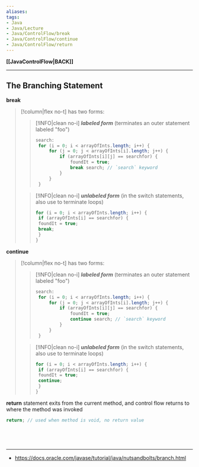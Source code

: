 ```yaml
---
aliases:
tags:
- Java
- Java/Lecture
- Java/ControlFlow/break
- Java/ControlFlow/continue
- Java/ControlFlow/return
---
```

**[[JavaControlFlow|BACK]]**

---
## The Branching Statement
**break**
>[!column|flex no-t] has two forms:
>>[!INFO|clean no-i] ***labeled form***
>> (terminates an outer statement labeled "foo")
>> ```java
>> search:
>> 	for (i = 0; i < arrayOfInts.length; i++) {
>> 		for (j = 0; j < arrayOfInts[i].length; j++) {
>> 			if (arrayOfInts[i][j] == searchfor) {
>> 				foundIt = true;
>> 				break search; // `search` keyword
>> 			}
>> 		}
>> 	}
>> ```
>
>>[!INFO|clean no-i] ***unlabeled form***
>> (in the switch statements, also use to terminate loops)
>> ```java
>> for (i = 0; i < arrayOfInts.length; i++) {
>> 	if (arrayOfInts[i] == searchfor) {
>> 	foundIt = true;
>> 	break;
>> 	}
>> }
>> ```

**continue**
>[!column|flex no-t] has two forms:
>>[!INFO|clean no-i] ***labeled form***
>> (terminates an outer statement labeled "foo")
>> ```java
>> search:
>> 	for (i = 0; i < arrayOfInts.length; i++) {
>> 		for (j = 0; j < arrayOfInts[i].length; j++) {
>> 			if (arrayOfInts[i][j] == searchfor) {
>> 				foundIt = true;
>> 				continue search; // `search` keyword
>> 			}
>> 		}
>> 	}
>> ```
>
>>[!INFO|clean no-i] ***unlabeled form***
>> (in the switch statements, also use to terminate loops)
>> ```java
>> for (i = 0; i < arrayOfInts.length; i++) {
>> 	if (arrayOfInts[i] == searchfor) {
>> 	foundIt = true;
>> 	continue;
>> 	}
>> }
>> ```

**return**
statement exits from the current method, and control flow returns to where the method was invoked
```java
return; // used when method is void, no return value
```

<br>

# 
---
- https://docs.oracle.com/javase/tutorial/java/nutsandbolts/branch.html